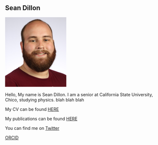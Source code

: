 ## Sean Dillon


<img src="images/headshot1.JPG" width="200" >

Hello, My name is Sean Dillon. I am a senior at California State University, Chico, studying physics. blah blah blah

My CV can be found [HERE](files/SEAN_DILLON_CV.pdf)

My publications can be found [HERE](publications.md)

You can find me on [Twitter](https://twitter.com/seandillon48)

[ORCID](https://orcid.org/0000-0003-2983-5717)
